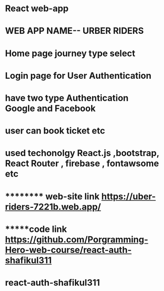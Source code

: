 # React web-app 
# WEB APP NAME-- URBER RIDERS

# Home page journey type select
# Login page for User Authentication 
# have two type Authentication Google and Facebook
# user can book ticket etc

# used techonolgy React.js ,bootstrap, React Router , firebase , fontawsome etc

# ******** web-site link  https://uber-riders-7221b.web.app/
# *****code link https://github.com/Porgramming-Hero-web-course/react-auth-shafikul311

# react-auth-shafikul311
